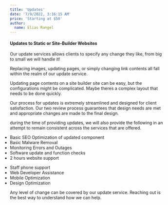 ```yaml
---
title: 'Updates'
date: '7/9/2022, 3:16:15 AM'
price: 'Starting at $50'
author:
  name: Elias Rangel
---
```


#### Updates to Static or Site-Builder Websites

Our update services allows clients to specify any change they like, from big to small we will handle it!

Replacing images, updating pages, or simply changing link contents all fall within the realm of our update service.

Updating page contents on a site builder site can be easy, but the configurations might be complicated. Maybe theres a complex layout that needs to be done quickly.

Our process for updates is extremely streamlined and designed for client satisfaction. Our two review process guarantees that design needs are met and appropriate changes are made to the final design.

during the time of providing updates, we will also provide the following in an attempt to remain consistent across the services that are offered.

<div style="display:flex;">
<ul style="margin:0;padding:0" >
<li>Basic SEO Optimization of updated component</li>
<li>Basic Malware Removal</li>
<li>Monitoring Errors and Outages</li>
<li>Software update and function checks</li>
<li>2 hours website support</li>
<ul>

</ul>
<li>Staff phone support</li>
<li>Web Developer Assistance</li>
<li>Mobile Optimization</li>
<li>Design Optimization</li>
</ul>
</div>

Any level of change can be covered by our update service. Reaching out is the best way to understand how we can help.
